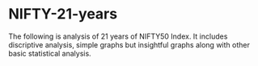 # NIFTY-21-years
 The following is analysis of 21 years of NIFTY50 Index. It includes discriptive analysis, simple graphs but insightful graphs along with other basic statistical analysis.

